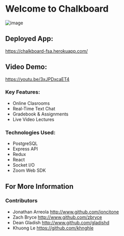 # Welcome to Chalkboard

![image](https://i.imgur.com/aWWbkfH.png)

## Deployed App:

https://chalkboard-fsa.herokuapp.com/

## Video Demo:

https://youtu.be/3xJPDxcaET4

### Key Features:

- Online Clasrooms
- Real-Time Text Chat
- Gradebook & Assignments
- Live Video Lectures

### Technologies Used:

- PostgreSQL
- Express API
- Redux
- React
- Socket I/O
- Zoom Web SDK

## For More Information

### Contributors

- Jonathan Arreola http://www.github.com/joncitone
- Zach Bryce http://www.github.com/zbryce
- Dean Gladish http://www.github.com/gladishd
- Khuong Le https://github.com/khnghle
